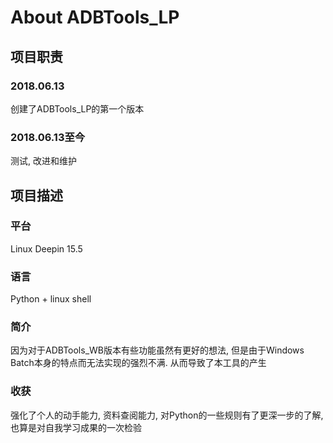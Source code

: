 # About ADBTools_LP

## 项目职责

### 2018.06.13

创建了ADBTools_LP的第一个版本

### 2018.06.13至今

测试, 改进和维护

## 项目描述

### 平台  

Linux Deepin 15.5

### 语言  

Python + linux shell

### 简介  

因为对于ADBTools_WB版本有些功能虽然有更好的想法, 但是由于Windows Batch本身的特点而无法实现的强烈不满. 从而导致了本工具的产生

### 收获  

强化了个人的动手能力, 资料查阅能力, 对Python的一些规则有了更深一步的了解, 也算是对自我学习成果的一次检验